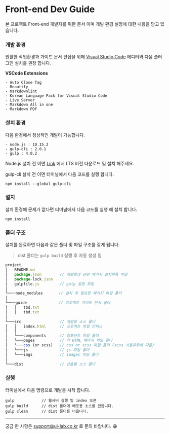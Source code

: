 # Front-end Dev Guide

본 프로젝트 Front-end 개발자를 위한 문서 이며 개발 환경 설정에 대한 내용을 담고 있습니다.

### 개발 환경

원활한 작업환경과 가이드 문서 편집을 위해 [Visual Studio Code](https://code.visualstudio.com/) 에디터와 다음 플러그인 설치를 권장 합니다.

**VSCode Extensions**

```shell
- Auto Close Tag
- Beautify
- markdownlint
- Korean Language Pack for Visual Studio Code
- Live Server
- Markdown All in one
- Markdown PDF
```

### 설치 환경

다음 환경에서 정상적인 개발이 가능합니다.

```shell
- node.js : 10.15.3
- gulp-cli : 2.0.1
- gulp : 4.0.2
```

Node.js 설치 전 이면 [Link](https://nodejs.org/ko/) 에서 LTS 버전 다운로드 및 설치 해주세요.

gulp-cli 설치 전 이면 터미널에서 다음 코드를 실행 합니다.

```shell
npm install --global gulp-cli
```

### 설치

설치 환경에 문제가 없다면 터미널에서 다음 코드를 실행 해 설치 합니다.

```shell
npm install
```

### 폴더 구조

설치를 완료하면 다음과 같은 폴더 및 파일 구조를 갖게 됩니다.

> dist 폴더는 `gulp build` 실행 후 자동 생성 됨

```javascript
project
│   README.md
│   package.json        // 개발환경 관련 패키지 설치목록 파일
│   package-lock.json
│   gulpfile.js         // gulp 설정 파일
│
└──ㅡnode_modules       // 설치 후 필요한 패키지 파일 폴더
│
└──ㅡguide              // 프로젝트 가이드 문서 폴더
│   │   tbd.txt
│   │   tbd.txt
│
└───src                 // 개발용 소스 폴더
│   │   index.html      // 프로젝트 파일 인덱스
│   │
│   └───components      // 컴포넌트 파일 폴더
│   └───pages           // 각 HTML 페이지 파일 폴더
│   └───css (or scss)   // css or scss 파일 폴더 (scss 사용유무에 따름)
│   └───js              // js 파일 폴더
│   └───imgs            // images 파일 폴더
│
└───dist                // 산출물 소스 폴더
```

### 실행

터미널에서 다음 명령으로 개발을 시작 합니다.

```shell
gulp            // 웹서버 실행 및 index 오픈
gulp build      // dist 폴더에 배포용 소스를 만듭니다.
gulp clean      // dist 폴더를 비웁니다.
```

___

궁금 한 사항은 [support@ui-lab.co.kr](mailto:support@ui-lab.co.kr) 로 문의 바랍니다. 😀